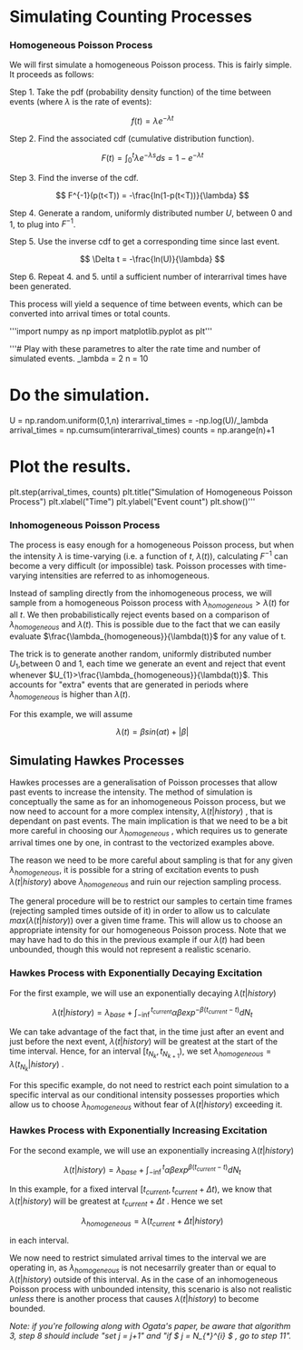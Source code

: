 # Simulating Counting Processes

### Homogeneous Poisson Process
We will first simulate a homogeneous Poisson process. This is fairly simple. It proceeds as follows:

   Step 1. Take the pdf (probability density function) of the time between events (where $\lambda$ is the rate of events):

$$ f(t) = \lambda e^{- \lambda t} $$

   Step 2. Find the associated cdf (cumulative distribution function).

$$ F(t) = \int_{0}^{t} \lambda e^{- \lambda s} ds = 1 - e^{- \lambda t} $$

   Step 3. Find the inverse of the cdf.

$$ F^{-1}(p(t<T)) = -\frac{ln(1-p(t<T))}{\lambda} $$

   Step 4. Generate a random, uniformly distributed number $U$, between 0 and 1, to plug into $F^{-1}$.

   Step 5. Use the inverse cdf to get a corresponding time since last event.

$$ \Delta t = -\frac{ln(U)}{\lambda} $$

   Step 6. Repeat 4. and 5. until a sufficient number of interarrival times have been generated.

This process will yield a sequence of time between events, which can be converted into arrival times or total counts.

'''import numpy as np
import matplotlib.pyplot as plt'''

'''# Play with these parametres to alter the rate time and number of simulated events.
_lambda = 2
n = 10

# Do the simulation.
U = np.random.uniform(0,1,n)
interarrival_times = -np.log(U)/_lambda
arrival_times = np.cumsum(interarrival_times)
counts = np.arange(n)+1

# Plot the results.
plt.step(arrival_times, counts)
plt.title("Simulation of Homogeneous Poisson Process")
plt.xlabel("Time")
plt.ylabel("Event count")
plt.show()'''

### Inhomogeneous Poisson Process

The process is easy enough for a homogeneous Poisson process, but when the intensity $\lambda$ is time-varying (i.e. a function of $t$, $\lambda(t)$), calculating $F^{-1}$ can become a very difficult (or impossible) task. Poisson processes with time-varying intensities are referred to as inhomogeneous.

Instead of sampling directly from the inhomogeneous process, we will sample from a homogeneous Poisson process with $\lambda_{homogeneous}>\lambda(t)$ for all $t$. We then probabilistically reject events based on a comparison of $\lambda_{homogeneous}$ and $\lambda(t)$. This is possible due to the fact that we can easily evaluate $\frac{\lambda_{homogeneous}}{\lambda(t)}$ for any value of t.

The trick is to generate another random, uniformly distributed number $U_{1}$,between 0 and 1, each time we generate an event and reject that event whenever $U_{1}>\frac{\lambda_{homogeneous}}{\lambda(t)}$. This accounts for "extra" events that are generated in periods where $\lambda_{homogeneous}$ is higher than $\lambda(t)$.

For this example, we will assume

$$\lambda(t) = \beta sin(\alpha t) + |\beta| $$



## Simulating Hawkes Processes

Hawkes processes are a generalisation of Poisson processes that allow past events to increase the intensity. The method of simulation is conceptually the same as for an inhomogeneous Poisson process, but we now need to account for a more complex intensity, 
$\lambda(t|history)$
, that is dependant on past events. The main implication is that we need to be a bit more careful in choosing our $\lambda_{homogeneous}$
, which requires us to generate arrival times one by one, in contrast to the vectorized examples above.

The reason we need to be more careful about sampling is that for any given $\lambda_{homogeneous}$, it is possible for a string of excitation events to push 
$\lambda(t|history)$
above 
$\lambda_{homogeneous}$
and ruin our rejection sampling process.

The general procedure will be to restrict our samples to certain time frames (rejecting sampled times outside of it) in order to allow us to calculate 
$max(\lambda(t|history))$
over a given time frame. This will allow us to choose an appropriate intensity for our homogeneous Poisson process. Note that we may have had to do this in the previous example if our 
$\lambda(t)$
had been unbounded, though this would not represent a realistic scenario.

### Hawkes Process with Exponentially Decaying Excitation

For the first example, we will use an exponentially decaying 
$\lambda(t|history)$

$$\lambda(t|history) = \lambda_{base} + \int_{-\inf}^{t_{current}} \alpha \beta exp^{- \beta (t_{current}-t)} dN_{t}$$

We can take advantage of the fact that, in the time just after an event and just before the next event, 
$\lambda(t|history)$
will be greatest at the start of the time interval. Hence, for an interval 
$[t_{N_{k}}, t_{N_{k+1}})$, we set $\lambda_{homogeneous}=\lambda(t_{N_{k}}|history)$
.

For this specific example, do not need to restrict each point simulation to a specific interval as our conditional intensity possesses proporties which allow us to choose 
$\lambda_{homogeneous}$
without fear of 
$\lambda(t|history)$
exceeding it.



### Hawkes Process with Exponentially Increasing Excitation

For the second example, we will use an exponentially increasing 
$\lambda(t|history)$

$$\lambda(t|history) = \lambda_{base} + \int_{-\inf}^{t} \alpha \beta exp^{\beta (t_{current}-t)} dN_{t}$$

In this example, for a fixed interval 
$[t_{current},t_{current}+\Delta t)$, we know that $\lambda(t|history)$ will be greatest at $t_{current}+\Delta t$
. Hence we set

$$\lambda_{homogeneous} = \lambda(t_{current}+\Delta t|history)$$

in each interval.

We now need to restrict simulated arrival times to the interval we are operating in, as 
$\lambda_{homogeneous}$
is not necesarrily greater than or equal to $\lambda(t|history)$ outside of this interval. As in the case of an inhomogeneous Poisson process with unbounded intensity, this scenario is also not realistic *unless* there is another process that causes $\lambda(t|history)$
to become bounded.

*Note: if you're following along with Ogata's paper, be aware that algorithm 3, step 8 should include "set j = j+1" and "if 
$ j = N_{\*}^{i} $
, go to step 11".*

